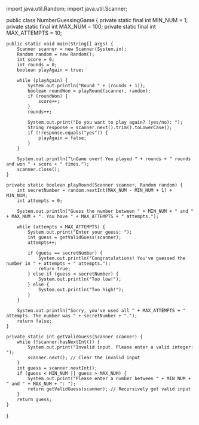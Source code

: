 import java.util.Random;
import java.util.Scanner;

public class NumberGuessingGame {
    private static final int MIN_NUM = 1;
    private static final int MAX_NUM = 100;
    private static final int MAX_ATTEMPTS = 10;

    public static void main(String[] args) {
        Scanner scanner = new Scanner(System.in);
        Random random = new Random();
        int score = 0;
        int rounds = 0;
        boolean playAgain = true;

        while (playAgain) {
            System.out.println("Round " + (rounds + 1));
            boolean roundWon = playRound(scanner, random);
            if (roundWon) {
                score++;
            }
            rounds++;
            
            System.out.print("Do you want to play again? (yes/no): ");
            String response = scanner.next().trim().toLowerCase();
            if (!response.equals("yes")) {
                playAgain = false;
            }
        }

        System.out.println("\nGame over! You played " + rounds + " rounds and won " + score + " times.");
        scanner.close();
    }

    private static boolean playRound(Scanner scanner, Random random) {
        int secretNumber = random.nextInt(MAX_NUM - MIN_NUM + 1) + MIN_NUM;
        int attempts = 0;

        System.out.println("Guess the number between " + MIN_NUM + " and " + MAX_NUM + ". You have " + MAX_ATTEMPTS + " attempts.");

        while (attempts < MAX_ATTEMPTS) {
            System.out.print("Enter your guess: ");
            int guess = getValidGuess(scanner);
            attempts++;

            if (guess == secretNumber) {
                System.out.println("Congratulations! You've guessed the number in " + attempts + " attempts.");
                return true;
            } else if (guess < secretNumber) {
                System.out.println("Too low!");
            } else {
                System.out.println("Too high!");
            }
        }

        System.out.println("Sorry, you've used all " + MAX_ATTEMPTS + " attempts. The number was " + secretNumber + ".");
        return false;
    }

    private static int getValidGuess(Scanner scanner) {
        while (!scanner.hasNextInt()) {
            System.out.print("Invalid input. Please enter a valid integer: ");
            scanner.next(); // Clear the invalid input
        }
        int guess = scanner.nextInt();
        if (guess < MIN_NUM || guess > MAX_NUM) {
            System.out.print("Please enter a number between " + MIN_NUM + " and " + MAX_NUM + ": ");
            return getValidGuess(scanner); // Recursively get valid input
        }
        return guess;
    }
}
